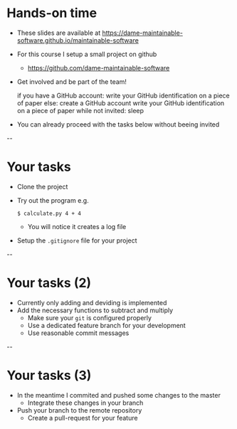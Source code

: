 # Hands-on time

* These slides are available at https://dame-maintainable-software.github.io/maintainable-software
* For this course I setup a small project on github
    * https://github.com/dame-maintainable-software
* Get involved and be part of the team!


	if you have a GitHub account:
		write your GitHub identification on a piece of paper
	else:
		create a GitHub account
		write your GitHub identification on a piece of paper
	while not invited:
		sleep

* You can already proceed with the tasks below without beeing invited

--

# Your tasks

* Clone the project
* Try out the program e.g.

    `$ calculate.py 4 + 4`
    * You will notice it creates a log file
* Setup the `.gitignore` file for your project

--

# Your tasks (2)

* Currently only adding and deviding is implemented
* Add the necessary functions to subtract and multiply
    * Make sure your `git` is configured properly
    * Use a dedicated feature branch for your development
    * Use reasonable commit messages

--

# Your tasks (3)

* In the meantime I commited and pushed some changes to the master
    * Integrate these changes in your branch
* Push your branch to the remote repository
    * Create a pull-request for your feature

